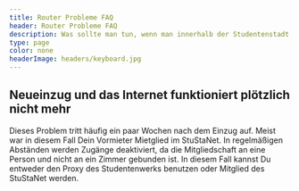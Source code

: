 ```yaml
---
title: Router Probleme FAQ
header: Router Probleme FAQ
description: Was sollte man tun, wenn man innerhalb der Studentenstadt umgezogen ist.
type: page
color: none
headerImage: headers/keyboard.jpg
---
```


## Neueinzug und das Internet funktioniert plötzlich nicht mehr

Dieses Problem tritt häufig ein paar Wochen nach dem Einzug auf. Meist war in diesem Fall Dein Vormieter Mietglied im StuStaNet. In regelmäßigen Abständen werden Zugänge deaktiviert, da die Mitgliedschaft an eine Person und nicht an ein Zimmer gebunden ist. In diesem Fall kannst Du entweder den Proxy des Studentenwerks benutzen oder Mitglied des StuStaNet werden.
